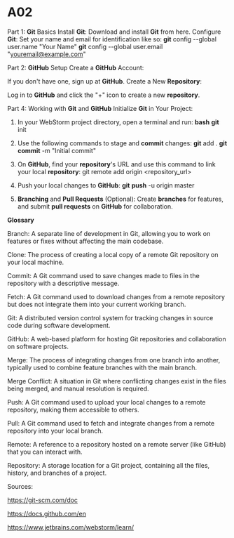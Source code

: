# A02
Part 1: **Git** Basics
Install **Git**:
Download and install **Git** from here.
Configure **Git**:
Set your name and email for identification like so:
**git** config --global user.name "Your Name"
**git** config --global user.email "youremail@example.com"


Part 2: **GitHub** Setup
Create a **GitHub** Account:

If you don't have one, sign up at **GitHub**.
Create a New **Repository**:

Log in to **GitHub** and click the "+" icon to create a new **repository**.

Part 4: Working with **Git** and **GitHub**
Initialize **Git** in Your Project:

1. In your WebStorm project directory, open a terminal and run:
**bash**
**git** init

2. Use the following commands to stage and **commit** changes:
**git** add .
**git** **commit** -m "Initial commit"

3. On **GitHub**, find your **repository**'s URL and use this command to link your local **repository**:
git remote add origin <repository_url>

4. Push your local changes to **GitHub**:
**git** **push** -u origin master

5. **Branching** and **Pull Requests** (Optional):
Create **branches** for features, and submit **pull requests** on **GitHub** for collaboration.

**Glossary**

Branch: A separate line of development in Git, allowing you to work on features or fixes without affecting the main codebase.

Clone: The process of creating a local copy of a remote Git repository on your local machine.

Commit: A Git command used to save changes made to files in the repository with a descriptive message.

Fetch: A Git command used to download changes from a remote repository but does not integrate them into your current working branch.

Git: A distributed version control system for tracking changes in source code during software development.

GitHub: A web-based platform for hosting Git repositories and collaboration on software projects.

Merge: The process of integrating changes from one branch into another, typically used to combine feature branches with the main branch.

Merge Conflict: A situation in Git where conflicting changes exist in the files being merged, and manual resolution is required.

Push: A Git command used to upload your local changes to a remote repository, making them accessible to others.

Pull: A Git command used to fetch and integrate changes from a remote repository into your local branch.

Remote: A reference to a repository hosted on a remote server (like GitHub) that you can interact with.

Repository: A storage location for a Git project, containing all the files, history, and branches of a project.

Sources:

https://git-scm.com/doc

https://docs.github.com/en

https://www.jetbrains.com/webstorm/learn/
